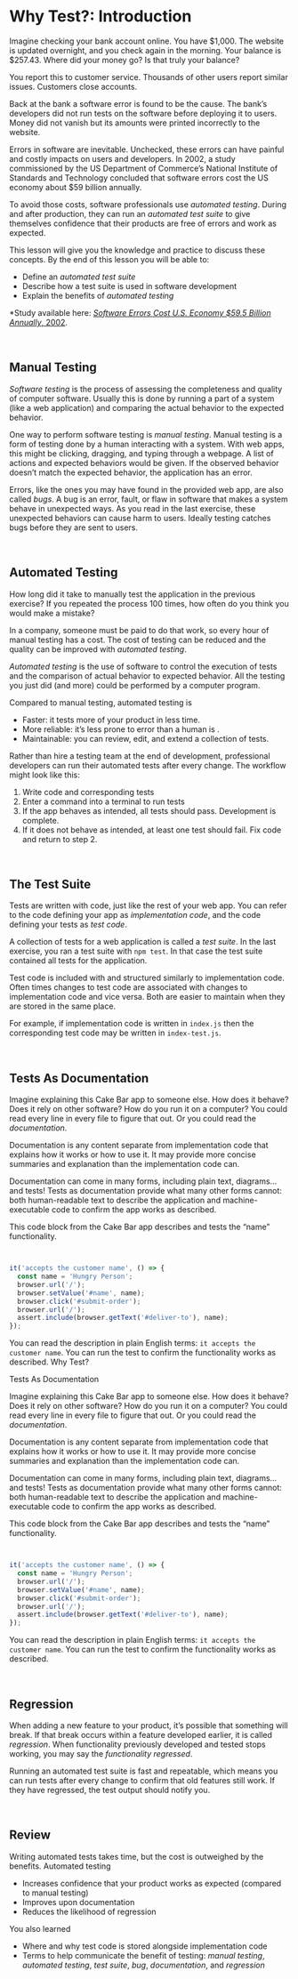 # Why Test?: Introduction

Imagine checking your bank account online. You have $1,000. The website is updated overnight, and you check again in the morning. Your balance is $257.43. Where did your money go? Is that truly your balance?

You report this to customer service. Thousands of other users report similar issues. Customers close accounts.

Back at the bank a software error is found to be the cause. The bank’s developers did not run tests on the software before deploying it to users. Money did not vanish but its amounts were printed incorrectly to the website.

Errors in software are inevitable. Unchecked, these errors can have painful and costly impacts on users and developers. In 2002, a study commissioned by the US Department of Commerce’s National Institute of Standards and Technology concluded that software errors cost the US economy about $59 billion annually.

To avoid those costs, software professionals use _automated testing_. During and after production, they can run an _automated test suite_ to give themselves confidence that their products are free of errors and work as expected.

This lesson will give you the knowledge and practice to discuss these concepts. By the end of this lesson you will be able to:

*   Define an _automated test suite_
*   Describe how a test suite is used in software development
*   Explain the benefits of _automated testing_

*Study available here: [_Software Errors Cost U.S. Economy $59.5 Billion Annually_, 2002](https://web.archive.org/web/20090610052743/http://www.nist.gov/public_affairs/releases/n02-10.htm).

&nbsp;
&nbsp;

## Manual Testing

_Software testing_ is the process of assessing the completeness and quality of computer software. Usually this is done by running a part of a system (like a web application) and comparing the actual behavior to the expected behavior.

One way to perform software testing is _manual testing_. Manual testing is a form of testing done by a human interacting with a system. With web apps, this might be clicking, dragging, and typing through a webpage. A list of actions and expected behaviors would be given. If the observed behavior doesn’t match the expected behavior, the application has an error.

Errors, like the ones you may have found in the provided web app, are also called _bugs_. A bug is an error, fault, or flaw in software that makes a system behave in unexpected ways. As you read in the last exercise, these unexpected behaviors can cause harm to users. Ideally testing catches bugs before they are sent to users.

&nbsp;
&nbsp;

## Automated Testing

How long did it take to manually test the application in the previous exercise? If you repeated the process 100 times, how often do you think you would make a mistake?

In a company, someone must be paid to do that work, so every hour of manual testing has a cost. The cost of testing can be reduced and the quality can be improved with _automated testing_.

_Automated testing_ is the use of software to control the execution of tests and the comparison of actual behavior to expected behavior. All the testing you just did (and more) could be performed by a computer program.

Compared to manual testing, automated testing is

*   Faster: it tests more of your product in less time.
*   More reliable: it’s less prone to error than a human is .
*   Maintainable: you can review, edit, and extend a collection of tests.

Rather than hire a testing team at the end of development, professional developers can run their automated tests after every change. The workflow might look like this:

1.  Write code and corresponding tests
2.  Enter a command into a terminal to run tests
3.  If the app behaves as intended, all tests should pass. Development is complete.
4.  If it does not behave as intended, at least one test should fail. Fix code and return to step 2.

&nbsp;
&nbsp;

## The Test Suite

Tests are written with code, just like the rest of your web app. You can refer to the code defining your app as _implementation code_, and the code defining your tests as _test code_.

A collection of tests for a web application is called a _test suite_. In the last exercise, you ran a test suite with `npm test`. In that case the test suite contained all tests for the application.

Test code is included with and structured similarly to implementation code. Often times changes to test code are associated with changes to implementation code and vice versa. Both are easier to maintain when they are stored in the same place.

For example, if implementation code is written in `index.js` then the corresponding test code may be written in `index-test.js`.

&nbsp;
&nbsp;

## Tests As Documentation

Imagine explaining this Cake Bar app to someone else. How does it behave? Does it rely on other software? How do you run it on a computer? You could read every line in every file to figure that out. Or you could read the _documentation_.

Documentation is any content separate from implementation code that explains how it works or how to use it. It may provide more concise summaries and explanation than the implementation code can.

Documentation can come in many forms, including plain text, diagrams…and tests! Tests as documentation provide what many other forms cannot: both human-readable text to describe the application and machine-executable code to confirm the app works as described.

This code block from the Cake Bar app describes and tests the “name” functionality.

```js


it('accepts the customer name', () => {
  const name = 'Hungry Person';
  browser.url('/');
  browser.setValue('#name', name);
  browser.click('#submit-order');
  browser.url('/');
  assert.include(browser.getText('#deliver-to'), name);
});


```

You can read the description in plain English terms: `it accepts the customer name`. You can run the test to confirm the functionality works as described.
Why Test?

Tests As Documentation

Imagine explaining this Cake Bar app to someone else. How does it behave? Does it rely on other software? How do you run it on a computer? You could read every line in every file to figure that out. Or you could read the _documentation_.

Documentation is any content separate from implementation code that explains how it works or how to use it. It may provide more concise summaries and explanation than the implementation code can.

Documentation can come in many forms, including plain text, diagrams…and tests! Tests as documentation provide what many other forms cannot: both human-readable text to describe the application and machine-executable code to confirm the app works as described.

This code block from the Cake Bar app describes and tests the “name” functionality.

```js


it('accepts the customer name', () => {
  const name = 'Hungry Person';
  browser.url('/');
  browser.setValue('#name', name);
  browser.click('#submit-order');
  browser.url('/');
  assert.include(browser.getText('#deliver-to'), name);
});


```

You can read the description in plain English terms: `it accepts the customer name`. You can run the test to confirm the functionality works as described.

&nbsp;
&nbsp;

## Regression

When adding a new feature to your product, it’s possible that something will break. If that break occurs within a feature developed earlier, it is called _regression_. When functionality previously developed and tested stops working, you may say the _functionality regressed_.

Running an automated test suite is fast and repeatable, which means you can run tests after every change to confirm that old features still work. If they have regressed, the test output should notify you.

&nbsp;
&nbsp;

## Review

Writing automated tests takes time, but the cost is outweighed by the benefits. Automated testing

*   Increases confidence that your product works as expected (compared to manual testing)
*   Improves upon documentation
*   Reduces the likelihood of regression

You also learned

*   Where and why test code is stored alongside implementation code
*   Terms to help communicate the benefit of testing: _manual testing_, _automated testing_, _test suite_, _bug_, _documentation_, and _regression_
